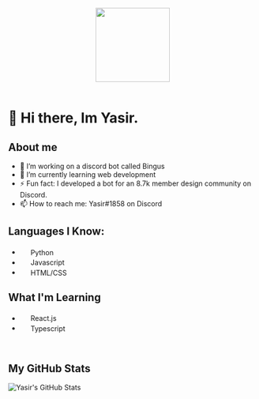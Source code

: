 <div align="center">
    <br>
    <img src=https://cdn.discordapp.com/attachments/818586274293612565/868841121441275944/mdyasir_transparent_cropped.png height="150px" />
    <br><br>
</div>

# 👋 Hi there, Im Yasir.

## About me

- 🔭 I’m working on a discord bot called Bingus
- 🌱 I’m currently learning web development
- ⚡ Fun fact: I developed a bot for an 8.7k member design community on Discord.
- 📫 How to reach me: Yasir#1858 on Discord

## Languages I Know:

- <img src="https://upload.wikimedia.org/wikipedia/commons/c/c3/Python-logo-notext.svg" height="17.5px"/> Python
-  <img src="https://upload.wikimedia.org/wikipedia/commons/6/6a/JavaScript-logo.png"  height="17.5px" /> Javascript
- <img src="https://upload.wikimedia.org/wikipedia/commons/3/38/HTML5_Badge.svg"  height="17.5px" > HTML/CSS

## What I'm Learning

- <img src="https://upload.wikimedia.org/wikipedia/commons/4/47/React.svg"  height="17.5px"/> React.js
- <img src="https://upload.wikimedia.org/wikipedia/commons/4/4c/Typescript_logo_2020.svg"  height="17.5px" /> Typescript

<br>

## My GitHub Stats

![Yasir's GitHub Stats](https://github-readme-stats.vercel.app/api?username=mdxyasir&hide=contribs&title_color=ee433b&text_color=D8DEE9&show_icons=true&bg_color=00000000&hide_border=true&icon_color=ee433b&count_private=true)
